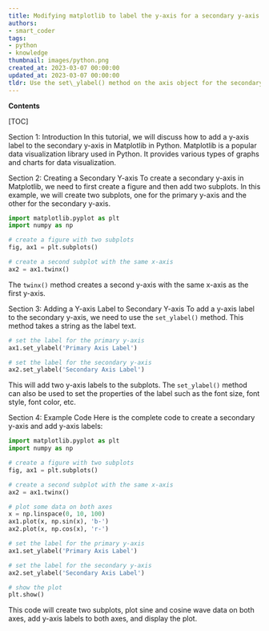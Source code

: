```yaml
---
title: Modifying matplotlib to label the y-axis for a secondary y-axis
authors:
- smart_coder
tags:
- python
- knowledge
thumbnail: images/python.png
created_at: 2023-03-07 00:00:00
updated_at: 2023-03-07 00:00:00
tldr: Use the set\_ylabel() method on the axis object for the secondary y-axis.
---
```


**Contents**

[TOC]

Section 1: Introduction
In this tutorial, we will discuss how to add a y-axis label to the secondary y-axis in Matplotlib in Python. Matplotlib is a popular data visualization library used in Python. It provides various types of graphs and charts for data visualization.

Section 2: Creating a Secondary Y-axis
To create a secondary y-axis in Matplotlib, we need to first create a figure and then add two subplots. In this example, we will create two subplots, one for the primary y-axis and the other for the secondary y-axis.

```python
import matplotlib.pyplot as plt
import numpy as np

# create a figure with two subplots
fig, ax1 = plt.subplots()

# create a second subplot with the same x-axis
ax2 = ax1.twinx()
```

The `twinx()` method creates a second y-axis with the same x-axis as the first y-axis.

Section 3: Adding a Y-axis Label to Secondary Y-axis
To add a y-axis label to the secondary y-axis, we need to use the `set_ylabel()` method. This method takes a string as the label text.

```python
# set the label for the primary y-axis
ax1.set_ylabel('Primary Axis Label')

# set the label for the secondary y-axis
ax2.set_ylabel('Secondary Axis Label')
```

This will add two y-axis labels to the subplots. The `set_ylabel()` method can also be used to set the properties of the label such as the font size, font style, font color, etc.

Section 4: Example Code
Here is the complete code to create a secondary y-axis and add y-axis labels:

```python
import matplotlib.pyplot as plt
import numpy as np

# create a figure with two subplots
fig, ax1 = plt.subplots()

# create a second subplot with the same x-axis
ax2 = ax1.twinx()

# plot some data on both axes
x = np.linspace(0, 10, 100)
ax1.plot(x, np.sin(x), 'b-')
ax2.plot(x, np.cos(x), 'r-')

# set the label for the primary y-axis
ax1.set_ylabel('Primary Axis Label')

# set the label for the secondary y-axis
ax2.set_ylabel('Secondary Axis Label')

# show the plot
plt.show()
```

This code will create two subplots, plot sine and cosine wave data on both axes, add y-axis labels to both axes, and display the plot.
